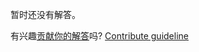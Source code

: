 
暂时还没有解答。

有兴趣[贡献你的解答](https://github.com/BFEdev/BFE.dev-solutions/blob/main/question/cookie-vs-localstorage-vs-sessionstorage_zh.md)吗? [Contribute guideline](https://github.com/BFEdev/BFE.dev-solutions#how-to-contribute)
